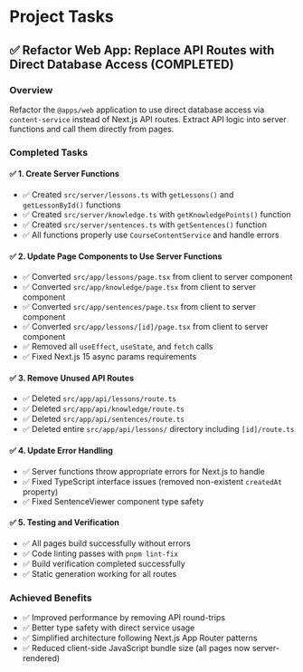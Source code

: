 # Project Tasks

## ✅ Refactor Web App: Replace API Routes with Direct Database Access (COMPLETED)

### Overview
Refactor the `@apps/web` application to use direct database access via `content-service` instead of Next.js API routes. Extract API logic into server functions and call them directly from pages.

### Completed Tasks

#### ✅ 1. Create Server Functions
- ✅ Created `src/server/lessons.ts` with `getLessons()` and `getLessonById()` functions
- ✅ Created `src/server/knowledge.ts` with `getKnowledgePoints()` function  
- ✅ Created `src/server/sentences.ts` with `getSentences()` function
- ✅ All functions properly use `CourseContentService` and handle errors

#### ✅ 2. Update Page Components to Use Server Functions
- ✅ Converted `src/app/lessons/page.tsx` from client to server component
- ✅ Converted `src/app/knowledge/page.tsx` from client to server component
- ✅ Converted `src/app/sentences/page.tsx` from client to server component
- ✅ Converted `src/app/lessons/[id]/page.tsx` from client to server component
- ✅ Removed all `useEffect`, `useState`, and `fetch` calls
- ✅ Fixed Next.js 15 async params requirements

#### ✅ 3. Remove Unused API Routes
- ✅ Deleted `src/app/api/lessons/route.ts`
- ✅ Deleted `src/app/api/knowledge/route.ts`
- ✅ Deleted `src/app/api/sentences/route.ts`
- ✅ Deleted entire `src/app/api/lessons/` directory including `[id]/route.ts`

#### ✅ 4. Update Error Handling
- ✅ Server functions throw appropriate errors for Next.js to handle
- ✅ Fixed TypeScript interface issues (removed non-existent `createdAt` property)
- ✅ Fixed SentenceViewer component type safety

#### ✅ 5. Testing and Verification
- ✅ All pages build successfully without errors
- ✅ Code linting passes with `pnpm lint-fix` 
- ✅ Build verification completed successfully
- ✅ Static generation working for all routes

### Achieved Benefits
- ✅ Improved performance by removing API round-trips
- ✅ Better type safety with direct service usage
- ✅ Simplified architecture following Next.js App Router patterns
- ✅ Reduced client-side JavaScript bundle size (all pages now server-rendered)